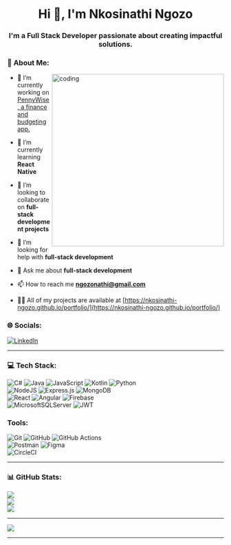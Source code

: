 <h1 align="center">Hi 👋, I'm Nkosinathi Ngozo</h1>
<h3 align="center">I'm a Full Stack Developer passionate about creating impactful solutions.</h3>

### 💫 **About Me:**

<img align="right" alt="coding" width="400" src="https://cdna.artstation.com/p/assets/images/images/028/102/058/original/pixel-jeff-matrix-s.gif?1593487263"/>  

- 🔭 I’m currently working on [PennyWise, a finance and budgeting app.](https://github.com/Nkosinathi-Ngozo/PennyWise.git)

- 🌱 I’m currently learning **React Native**

- 👯 I’m looking to collaborate on **full-stack development projects**

- 🤝 I’m looking for help with **full-stack development**

- 💬 Ask me about **full-stack development**

- 📫 How to reach me **ngozonathi@gmail.com**

- 👨‍💻 All of my projects are available at [https://nkosinathi-ngozo.github.io/portfolio/](https://nkosinathi-ngozo.github.io/portfolio/)



### 🌐 Socials:
[![LinkedIn](https://img.shields.io/badge/LinkedIn-%230077B5.svg?logo=linkedin&logoColor=white)](https://www.linkedin.com/in/nkosinathi-ngozo/)  

---

### 💻 Tech Stack:
![C#](https://img.shields.io/badge/c%23-%23239120.svg?style=for-the-badge&logo=csharp&logoColor=white) 
![Java](https://img.shields.io/badge/java-%23ED8B00.svg?style=for-the-badge&logo=openjdk&logoColor=white) 
![JavaScript](https://img.shields.io/badge/javascript-%23323330.svg?style=for-the-badge&logo=javascript&logoColor=%23F7DF1E) 
![Kotlin](https://img.shields.io/badge/kotlin-%237F52FF.svg?style=for-the-badge&logo=kotlin&logoColor=white) 
![Python](https://img.shields.io/badge/python-3670A0?style=for-the-badge&logo=python&logoColor=ffdd54)  
![NodeJS](https://img.shields.io/badge/node.js-6DA55F?style=for-the-badge&logo=node.js&logoColor=white) 
![Express.js](https://img.shields.io/badge/express.js-%23404d59.svg?style=for-the-badge&logo=express&logoColor=%2361DAFB) 
![MongoDB](https://img.shields.io/badge/MongoDB-%234ea94b.svg?style=for-the-badge&logo=mongodb&logoColor=white)  
![React](https://img.shields.io/badge/react-%2320232a.svg?style=for-the-badge&logo=react&logoColor=%2361DAFB) 
![Angular](https://img.shields.io/badge/angular-%23DD0031.svg?style=for-the-badge&logo=angular&logoColor=white) 
![Firebase](https://img.shields.io/badge/firebase-a08021?style=for-the-badge&logo=firebase&logoColor=ffcd34)  
![MicrosoftSQLServer](https://img.shields.io/badge/Microsoft%20SQL%20Server-CC2927?style=for-the-badge&logo=microsoft%20sql%20server&logoColor=white) 
![JWT](https://img.shields.io/badge/JWT-black?style=for-the-badge&logo=JSON%20web%20tokens)  

### Tools:
![Git](https://img.shields.io/badge/git-%23F05033.svg?style=for-the-badge&logo=git&logoColor=white) 
![GitHub](https://img.shields.io/badge/github-%23121011.svg?style=for-the-badge&logo=github&logoColor=white) 
![GitHub Actions](https://img.shields.io/badge/github%20actions-%232671E5.svg?style=for-the-badge&logo=githubactions&logoColor=white)  
![Postman](https://img.shields.io/badge/Postman-FF6C37?style=for-the-badge&logo=postman&logoColor=white) 
![Figma](https://img.shields.io/badge/figma-%23F24E1E.svg?style=for-the-badge&logo=figma&logoColor=white)  
![CircleCI](https://img.shields.io/badge/circleci-%23161616.svg?style=for-the-badge&logo=circleci&logoColor=white)  

---

### 📊 GitHub Stats:
![](https://github-readme-stats.vercel.app/api?username=Sblasta7&theme=dark&hide_border=true&include_all_commits=false&count_private=true)  
![](https://github-readme-streak-stats.herokuapp.com/?user=Sblasta7&theme=dark&hide_border=true)  
![](https://github-readme-stats.vercel.app/api/top-langs/?username=Sblasta7&theme=dark&hide_border=true&include_all_commits=false&count_private=true&layout=compact)  

---

[![](https://visitcount.itsvg.in/api?id=Sblasta7&icon=0&color=0)](https://visitcount.itsvg.in)  

---

<!-- Proudly created with GPRM ( https://gprm.itsvg.in ) -->
